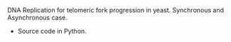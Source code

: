 DNA Replication for telomeric fork progression in yeast. Synchronous and Asynchronous case.
* Source code in Python.
